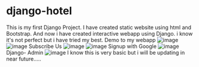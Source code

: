# django-hotel
This is my first Django Project. I have created static website using html and Bootstrap. And now i have created interactive webapp using Django. i know it's not perfect but i have tried my best.
Demo to my webapp
![image](https://github.com/sumanpokhrel-11/django-hotel/assets/90470039/fca2ba25-6fa5-4bcf-b6f5-d6fe4f4575de?raw=true)
![image](https://github.com/sumanpokhrel-11/django-hotel/assets/90470039/1f003bf3-3dea-4093-ae59-8d10d0d24c6c?raw=true)
Subscribe Us
![image](https://github.com/sumanpokhrel-11/django-hotel/assets/90470039/fa13a6e9-9fb3-40c5-a022-31195169b8a6)
![image](https://github.com/sumanpokhrel-11/django-hotel/assets/90470039/71217181-c0f7-4e6d-9f63-65cfc8102c3c)
Signup with Google
![image](https://github.com/sumanpokhrel-11/django-hotel/assets/90470039/78dc1ef9-c964-4722-9e33-83e5321a9ada)
Django- Admin
![image](https://github.com/sumanpokhrel-11/django-hotel/assets/90470039/ad231958-ccac-4c77-9d55-3c5b18f77a1e)
I know this is very basic but i will be updating in near future.....


